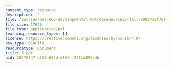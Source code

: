 ```yaml
---
content_type: resource
description: ''
file: /courses/mas-666-developmental-entrepreneurship-fall-2003/20f76f47bf25602dd169f4211d894c4b_5.pdf
file_size: 17646
file_type: application/pdf
learning_resource_types: []
license: https://creativecommons.org/licenses/by-nc-sa/4.0/
ocw_type: OCWFile
resourcetype: Document
title: 5.pdf
uid: 20f76f47-bf25-602d-d169-f4211d894c4b
---
```

